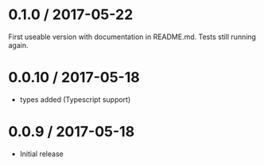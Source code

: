 0.1.0 / 2017-05-22
==================
First useable version with documentation in README.md.
Tests still running again.

0.0.10 / 2017-05-18
==================
  * types added (Typescript support)
  
0.0.9 / 2017-05-18
==================

  * Initial release
